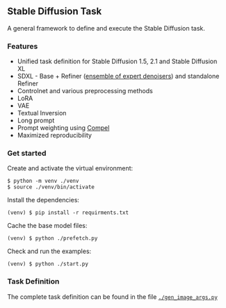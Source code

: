## Stable Diffusion Task

A general framework to define and execute the Stable Diffusion task.


### Features

* Unified task definition for Stable Diffusion 1.5, 2.1 and Stable Diffusion XL
* SDXL - Base + Refiner ([ensemble of expert denoisers](https://research.nvidia.com/labs/dir/eDiff-I/)) and standalone Refiner
* Controlnet and various preprocessing methods
* LoRA
* VAE
* Textual Inversion
* Long prompt
* Prompt weighting using [Compel](https://github.com/damian0815/compel)
* Maximized reproducibility


### Get started

Create and activate the virtual environment:
```shell
$ python -m venv ./venv
$ source ./venv/bin/activate
```

Install the dependencies:
```shell
(venv) $ pip install -r requirments.txt
```

Cache the base model files:
```shell
(venv) $ python ./prefetch.py
```

Check and run the examples:
```shell
(venv) $ python ./start.py
```

### Task Definition

The complete task definition can be found in the file [```./gen_image_args.py```](gen_image_args/gen_image_args.py)
